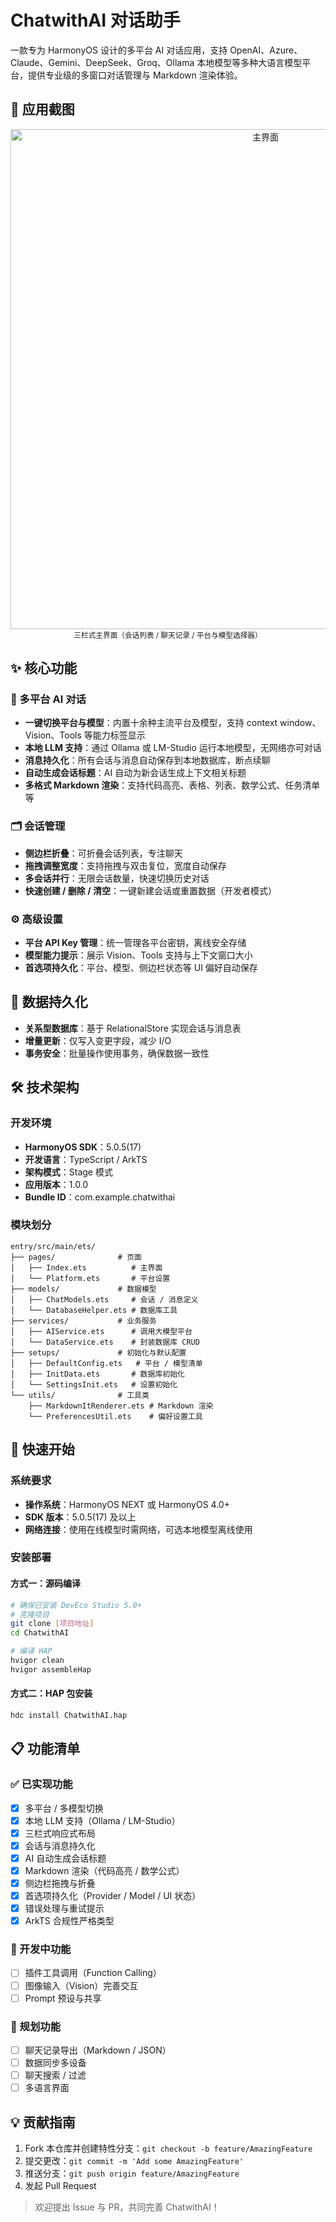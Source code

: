 # ChatwithAI 对话助手

一款专为 HarmonyOS 设计的多平台 AI 对话应用，支持 OpenAI、Azure、Claude、Gemini、DeepSeek、Groq、Ollama 本地模型等多种大语言模型平台，提供专业级的多窗口对话管理与 Markdown 渲染体验。

## 📸 应用截图

<div align="center">
  <img src="docs/images/snap.png" alt="主界面" width="800">
</div>

<div align="center">
  <sub>三栏式主界面（会话列表 / 聊天记录 / 平台与模型选择器）</sub>
</div>

## ✨ 核心功能

### 💬 多平台 AI 对话
- **一键切换平台与模型**：内置十余种主流平台及模型，支持 context window、Vision、Tools 等能力标签显示
- **本地 LLM 支持**：通过 Ollama 或 LM-Studio 运行本地模型，无网络亦可对话
- **消息持久化**：所有会话与消息自动保存到本地数据库，断点续聊
- **自动生成会话标题**：AI 自动为新会话生成上下文相关标题
- **多格式 Markdown 渲染**：支持代码高亮、表格、列表、数学公式、任务清单等

### 🗂️ 会话管理
- **侧边栏折叠**：可折叠会话列表，专注聊天
- **拖拽调整宽度**：支持拖拽与双击复位，宽度自动保存
- **多会话并行**：无限会话数量，快速切换历史对话
- **快速创建 / 删除 / 清空**：一键新建会话或重置数据（开发者模式）

### ⚙️ 高级设置
- **平台 API Key 管理**：统一管理各平台密钥，离线安全存储
- **模型能力提示**：展示 Vision、Tools 支持与上下文窗口大小
- **首选项持久化**：平台、模型、侧边栏状态等 UI 偏好自动保存

## 💾 数据持久化
- **关系型数据库**：基于 RelationalStore 实现会话与消息表
- **增量更新**：仅写入变更字段，减少 I/O
- **事务安全**：批量操作使用事务，确保数据一致性

## 🛠️ 技术架构

### 开发环境
- **HarmonyOS SDK**：5.0.5(17)
- **开发语言**：TypeScript / ArkTS
- **架构模式**：Stage 模式
- **应用版本**：1.0.0
- **Bundle ID**：com.example.chatwithai

### 模块划分
```
entry/src/main/ets/
├── pages/              # 页面
│   ├── Index.ets          # 主界面
│   └── Platform.ets       # 平台设置
├── models/             # 数据模型
│   ├── ChatModels.ets     # 会话 / 消息定义
│   └── DatabaseHelper.ets # 数据库工具
├── services/           # 业务服务
│   ├── AIService.ets      # 调用大模型平台
│   └── DataService.ets    # 封装数据库 CRUD
├── setups/             # 初始化与默认配置
│   ├── DefaultConfig.ets   # 平台 / 模型清单
│   ├── InitData.ets       # 数据库初始化
│   └── SettingsInit.ets   # 设置初始化
└── utils/              # 工具类
    ├── MarkdownItRenderer.ets # Markdown 渲染
    └── PreferencesUtil.ets    # 偏好设置工具
```

## 🚀 快速开始

### 系统要求
- **操作系统**：HarmonyOS NEXT 或 HarmonyOS 4.0+
- **SDK 版本**：5.0.5(17) 及以上
- **网络连接**：使用在线模型时需网络，可选本地模型离线使用

### 安装部署

#### 方式一：源码编译
```bash
# 确保已安装 DevEco Studio 5.0+
# 克隆项目
git clone [项目地址]
cd ChatwithAI

# 编译 HAP
hvigor clean
hvigor assembleHap
```

#### 方式二：HAP 包安装
```bash
hdc install ChatwithAI.hap
```

## 📋 功能清单

### ✅ 已实现功能
- [x] 多平台 / 多模型切换
- [x] 本地 LLM 支持（Ollama / LM-Studio）
- [x] 三栏式响应式布局
- [x] 会话与消息持久化
- [x] AI 自动生成会话标题
- [x] Markdown 渲染（代码高亮 / 数学公式）
- [x] 侧边栏拖拽与折叠
- [x] 首选项持久化（Provider / Model / UI 状态）
- [x] 错误处理与重试提示
- [x] ArkTS 合规性严格类型

### 🔄 开发中功能
- [ ] 插件工具调用（Function Calling）
- [ ] 图像输入（Vision）完善交互
- [ ] Prompt 预设与共享

### 📅 规划功能
- [ ] 聊天记录导出（Markdown / JSON）
- [ ] 数据同步多设备
- [ ] 聊天搜索 / 过滤
- [ ] 多语言界面

## 💡 贡献指南

1. Fork 本仓库并创建特性分支：`git checkout -b feature/AmazingFeature`
2. 提交更改：`git commit -m 'Add some AmazingFeature'`
3. 推送分支：`git push origin feature/AmazingFeature`
4. 发起 Pull Request

> 欢迎提出 Issue 与 PR，共同完善 ChatwithAI！ 
